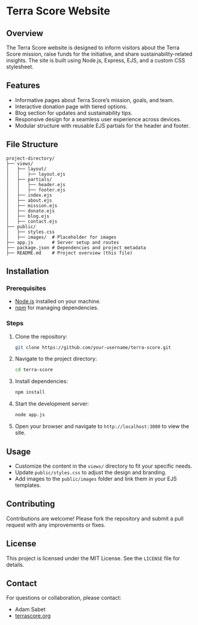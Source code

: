 # Terra Score Website

## Overview
The Terra Score website is designed to inform visitors about the Terra Score mission, raise funds for the initiative, and share sustainability-related insights. The site is built using Node.js, Express, EJS, and a custom CSS stylesheet.

## Features
- Informative pages about Terra Score’s mission, goals, and team.
- Interactive donation page with tiered options.
- Blog section for updates and sustainability tips.
- Responsive design for a seamless user experience across devices.
- Modular structure with reusable EJS partials for the header and footer.

## File Structure
```
project-directory/
├── views/
│   ├── layout/
│   │   ├── layout.ejs
│   ├── partials/
│   │   ├── header.ejs
│   │   ├── footer.ejs
│   ├── index.ejs
│   ├── about.ejs
│   ├── mission.ejs
│   ├── donate.ejs
│   ├── blog.ejs
│   ├── contact.ejs
├── public/
│   ├── styles.css
│   ├── images/  # Placeholder for images
├── app.js       # Server setup and routes
├── package.json # Dependencies and project metadata
├── README.md    # Project overview (this file)
```

## Installation

### Prerequisites
- [Node.js](https://nodejs.org/) installed on your machine.
- [npm](https://www.npmjs.com/) for managing dependencies.

### Steps
1. Clone the repository:
   ```bash
   git clone https://github.com/your-username/terra-score.git
   ```
2. Navigate to the project directory:
   ```bash
   cd terra-score
   ```
3. Install dependencies:
   ```bash
   npm install
   ```
4. Start the development server:
   ```bash
   node app.js
   ```
5. Open your browser and navigate to `http://localhost:3000` to view the site.

## Usage
- Customize the content in the `views/` directory to fit your specific needs.
- Update `public/styles.css` to adjust the design and branding.
- Add images to the `public/images` folder and link them in your EJS templates.

## Contributing
Contributions are welcome! Please fork the repository and submit a pull request with any improvements or fixes.

## License
This project is licensed under the MIT License. See the `LICENSE` file for details.

## Contact
For questions or collaboration, please contact:
- Adam Sabet
- [terrascore.org](https://terrascore.org)


